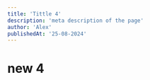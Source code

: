 ```yaml
---
title: 'Tittle 4'
description: 'meta description of the page'
author: 'Alex'
publishedAt: '25-08-2024'
---
```


# new 4
